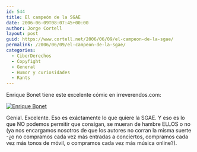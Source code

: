 ```yaml
---
id: 544
title: El campeón de la SGAE
date: 2006-06-09T08:07:45+00:00
author: Jorge Cortell
layout: post
guid: https://www.cortell.net/2006/06/09/el-campeon-de-la-sgae/
permalink: /2006/06/09/el-campeon-de-la-sgae/
categories:
  - CiberDerechos
  - Copyfight
  - General
  - Humor y curiosidades
  - Rants
---
```

Enrique Bonet tiene este excelente cómic en irreverendos.com:

<a target="_blank" title="entrada en irreverendos" href="https://www.irreverendos.com/?p=690"><img alt="Enrique Bonet" title="Enrique Bonet" src="https://www.irreverendos.com/wp-content/uploads/2006/06/scasapirata.jpg" /></a>

Genial. Excelente. Eso es exáctamente lo que quiere la SGAE. Y eso es lo que NO podemos permitir que consigan, se mueran de hambre ELLOS o no (ya nos encargamos nosotros de que los autores no corran la misma suerte -¿o no compramos cada vez más entradas a conciertos, compramos cada vez más tonos de móvil, o compramos cada vez más música online?).